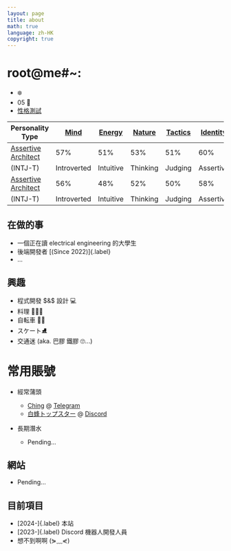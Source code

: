 ```yaml
---
layout: page
title: about
math: true
language: zh-HK
copyright: true
---
```


# root@me#~:
- ❄️
- $05$ 🐔
- [性格測試](https://www.16personalities.com/intj-personality?utm_source=results-turbulent-architect&utm_medium=email&utm_campaign=en&utm_content=view-results)

| Personality Type | [Mind](https://www.16personalities.com/articles/mind-intuitive-vs-observant) | [Energy](https://www.16personalities.com/articles/energy-introverted-vs-extraverted) | [Nature](https://www.16personalities.com/articles/nature-thinking-vs-feeling) | [Tactics](https://www.16personalities.com/articles/tactics-judging-vs-prospecting) | [Identity](https://www.16personalities.com/articles/identity-assertive-vs-turbulent) | Date taken |
|----------------------------------|----------------|--------------|-------------|-------------|-------------|-------------|
| [Assertive Architect](https://www.16personalities.com/intj-personality)              | 57%             | 51%           | 53%          | 51%          | 60%           | 2024-11-03  | \
| (INTJ-T)                         | Introverted     | Intuitive     | Thinking     | Judging      | Assertive     |             |
| [Assertive Architect](https://www.16personalities.com/intj-personality)              | 56%             | 48%           | 52%          | 50%          | 58%           | 2022-05-08  | \
| (INTJ-T)                         | Introverted     | Intuitive     | Thinking     | Judging      | Assertive     |             |

## 在做的事
- 一個正在讀 electrical engineering 的大學生
- 後端開發者 [(Since 2022)]{.label}
- ...

## 興趣
- 程式開發 $&$ 設計 💻
- 料理 🍛🥘🍜
- 自転車 🚴‍♂️
- スケート⛸️
- 交通迷 (aka. 巴膠 鐵膠 🙄...)

# 常用賬號
- 經常蒲頭
  - [Ching](https://t.me/CodeCrafter404) @ [Telegram](https://telegram.org/)
  - [白蜂トップスター](https://discord.com/users/885756325798227988) @ [Discord](https://discord.com/)

- 長期潛水
  - Pending...


## 網站
- Pending...

## 目前項目
- [2024-]{.label} 本站
- [2023-]{.label} Discord 機器人開發人員
- 想不到啊啊 (⋟﹏⋞)

